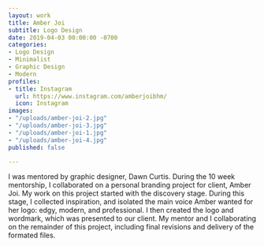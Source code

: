 ```yaml
---
layout: work
title: Amber Joi
subtitle: Logo Design
date: 2019-04-03 00:00:00 -0700
categories:
- Logo Design
- Minimalist
- Graphic Design
- Modern
profiles:
- title: Instagram
  url: https://www.instagram.com/amberjoibhm/
  icon: Instagram
images:
- "/uploads/amber-joi-2.jpg"
- "/uploads/amber-joi-3.jpg"
- "/uploads/amber-joi-1.jpg"
- "/uploads/amber-joi-4.jpg"
published: false

---
```

I was mentored by graphic designer, Dawn Curtis. During the 10 week mentorship, I collaborated on a personal branding project for client, Amber Joi. My work on this project started with the discovery stage. During this stage, I collected inspiration, and isolated the main voice Amber wanted for her logo: edgy, modern, and professional. I then created the logo and wordmark, which was presented to our client. My mentor and I collaborating on the remainder of this project, including final revisions and delivery of the formated files.
